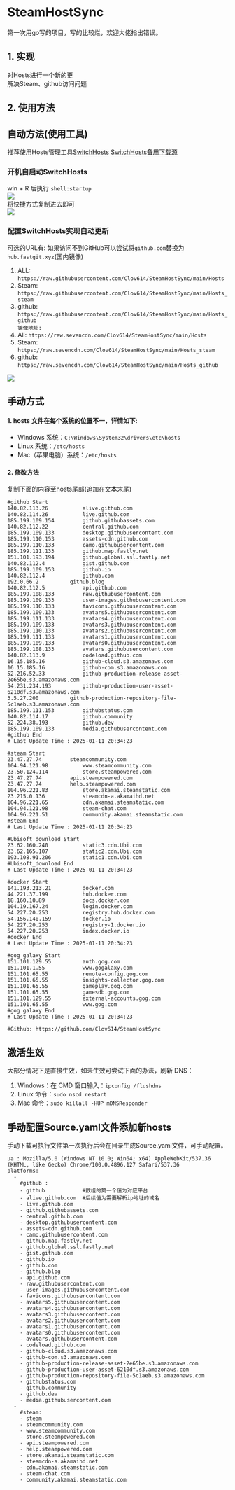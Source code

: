 # SteamHostSync
第一次用go写的项目，写的比较烂，欢迎大佬指出错误。

## 1. 实现
对Hosts进行一个新的更  
解决Steam、github访问问题

## 2. 使用方法
## 自动方法(使用工具)
推荐使用Hosts管理工具[SwitchHosts](https://github.com/oldj/SwitchHosts) 
[SwitchHosts备用下载源](https://nas.iaimi.info/s/nT5pb8jMQp32QwB)
### 开机自启动SwitchHosts
win + R 后执行 `shell:startup`    
![](/img/1.png)  
将快捷方式复制进去即可  
![](/img/2.png)  
### 配置SwitchHosts实现自动更新  
可选的URL有:
如果访问不到GitHub可以尝试将`github.com`替换为`hub.fastgit.xyz`(国内镜像)
1. ALL: `https://raw.githubusercontent.com/Clov614/SteamHostSync/main/Hosts`  
2. Steam: `https://raw.githubusercontent.com/Clov614/SteamHostSync/main/Hosts_steam`  
3. github: `https://raw.githubusercontent.com/Clov614/SteamHostSync/main/Hosts_github`    
`镜像地址:`
4. All: `https://raw.sevencdn.com/Clov614/SteamHostSync/main/Hosts`  
5. Steam: `https://raw.sevencdn.com/Clov614/SteamHostSync/main/Hosts_steam`  
6. github: `https://raw.sevencdn.com/Clov614/SteamHostSync/main/Hosts_github`  

![](/img/3.png)

## 手动方式
#### 1. hosts 文件在每个系统的位置不一，详情如下:
- Windows 系统：`C:\Windows\System32\drivers\etc\hosts`
- Linux 系统：`/etc/hosts`
- Mac（苹果电脑）系统：`/etc/hosts`

#### 2. 修改方法
复制下面的内容至hosts尾部(追加在文本末尾)

```
#github Start
140.82.113.26			alive.github.com
140.82.114.26			live.github.com
185.199.109.154			github.githubassets.com
140.82.112.22			central.github.com
185.199.109.133			desktop.githubusercontent.com
185.199.110.153			assets-cdn.github.com
185.199.110.133			camo.githubusercontent.com
185.199.111.133			github.map.fastly.net
151.101.193.194			github.global.ssl.fastly.net
140.82.112.4			gist.github.com
185.199.109.153			github.io
140.82.112.4			github.com
192.0.66.2			github.blog
140.82.112.5			api.github.com
185.199.108.133			raw.githubusercontent.com
185.199.109.133			user-images.githubusercontent.com
185.199.110.133			favicons.githubusercontent.com
185.199.109.133			avatars5.githubusercontent.com
185.199.111.133			avatars4.githubusercontent.com
185.199.109.133			avatars3.githubusercontent.com
185.199.110.133			avatars2.githubusercontent.com
185.199.111.133			avatars1.githubusercontent.com
185.199.109.133			avatars0.githubusercontent.com
185.199.108.133			avatars.githubusercontent.com
140.82.113.9			codeload.github.com
16.15.185.16			github-cloud.s3.amazonaws.com
16.15.185.16			github-com.s3.amazonaws.com
52.216.52.33			github-production-release-asset-2e65be.s3.amazonaws.com
54.231.234.193			github-production-user-asset-6210df.s3.amazonaws.com
3.5.27.200			github-production-repository-file-5c1aeb.s3.amazonaws.com
185.199.111.153			githubstatus.com
140.82.114.17			github.community
52.224.38.193			github.dev
185.199.109.133			media.githubusercontent.com
#github End
# Last Update Time : 2025-01-11 20:34:23 

#steam Start
23.47.27.74			steamcommunity.com
104.94.121.98			www.steamcommunity.com
23.50.124.114			store.steampowered.com
23.47.27.74			api.steampowered.com
23.47.27.74			help.steampowered.com
104.96.221.83			store.akamai.steamstatic.com
23.215.0.136			steamcdn-a.akamaihd.net
104.96.221.65			cdn.akamai.steamstatic.com
104.94.121.98			steam-chat.com
104.96.221.51			community.akamai.steamstatic.com
#steam End
# Last Update Time : 2025-01-11 20:34:23 

#Ubisoft_download Start
23.62.160.240			static3.cdn.Ubi.com
23.62.165.107			static2.cdn.Ubi.com
193.108.91.206			static1.cdn.Ubi.com
#Ubisoft_download End
# Last Update Time : 2025-01-11 20:34:23 

#docker Start
141.193.213.21			docker.com
44.221.37.199			hub.docker.com
18.160.10.89			docs.docker.com
104.19.167.24			login.docker.com
54.227.20.253			registry.hub.docker.com
54.156.140.159			docker.io
54.227.20.253			registry-1.docker.io
54.227.20.253			index.docker.io
#docker End
# Last Update Time : 2025-01-11 20:34:23 

#gog galaxy Start
151.101.129.55			auth.gog.com
151.101.1.55			www.gogalaxy.com
151.101.65.55			remote-config.gog.com
151.101.65.55			insights-collector.gog.com
151.101.65.55			gameplay.gog.com
151.101.65.55			gamesdb.gog.com
151.101.129.55			external-accounts.gog.com
151.101.65.55			www.gog.com
#gog galaxy End
# Last Update Time : 2025-01-11 20:34:23 

#Github: https://github.com/Clov614/SteamHostSync

```

## 激活生效
大部分情况下是直接生效，如未生效可尝试下面的办法，刷新 DNS：
1. Windows：在 CMD 窗口输入：`ipconfig /flushdns`
2. Linux 命令：`sudo nscd restart`
3. Mac 命令：`sudo killall -HUP mDNSResponder`  

## 手动配置Source.yaml文件添加新hosts  
手动下载可执行文件第一次执行后会在目录生成Source.yaml文件，可手动配置。  

```
ua : Mozilla/5.0 (Windows NT 10.0; Win64; x64) AppleWebKit/537.36 (KHTML, like Gecko) Chrome/100.0.4896.127 Safari/537.36
platforms:
  -
    #github :
    - github            #数组的第一个值为对应平台
    - alive.github.com  #后续值为需要解析ip地址的域名
    - live.github.com
    - github.githubassets.com
    - central.github.com
    - desktop.githubusercontent.com
    - assets-cdn.github.com
    - camo.githubusercontent.com
    - github.map.fastly.net
    - github.global.ssl.fastly.net
    - gist.github.com
    - github.io
    - github.com
    - github.blog
    - api.github.com
    - raw.githubusercontent.com
    - user-images.githubusercontent.com
    - favicons.githubusercontent.com
    - avatars5.githubusercontent.com
    - avatars4.githubusercontent.com
    - avatars3.githubusercontent.com
    - avatars2.githubusercontent.com
    - avatars1.githubusercontent.com
    - avatars0.githubusercontent.com
    - avatars.githubusercontent.com
    - codeload.github.com
    - github-cloud.s3.amazonaws.com
    - github-com.s3.amazonaws.com
    - github-production-release-asset-2e65be.s3.amazonaws.com
    - github-production-user-asset-6210df.s3.amazonaws.com
    - github-production-repository-file-5c1aeb.s3.amazonaws.com
    - githubstatus.com
    - github.community
    - github.dev
    - media.githubusercontent.com
  -
    #steam:
    - steam
    - steamcommunity.com
    - www.steamcommunity.com
    - store.steampowered.com
    - api.steampowered.com
    - help.steampowered.com
    - store.akamai.steamstatic.com
    - steamcdn-a.akamaihd.net
    - cdn.akamai.steamstatic.com
    - steam-chat.com
    - community.akamai.steamstatic.com
```
